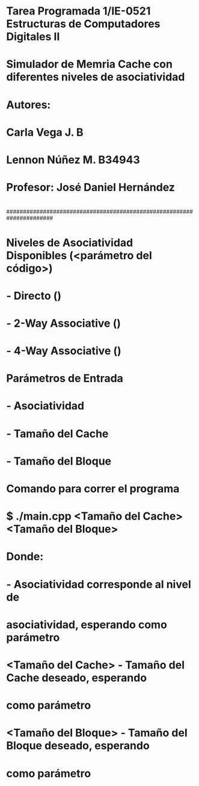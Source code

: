 # Tarea Programada 1/IE-0521 Estructuras de Computadores Digitales II
# Simulador de Memria Cache con diferentes niveles de asociatividad
#
# Autores:
#         Carla Vega J.    B
#         Lennon Núñez M.  B34943
# Profesor: José Daniel Hernández
#
######################################################################
#
# Niveles de Asociatividad Disponibles (<parámetro del código>)
#               - Directo ()
#               - 2-Way Associative ()
#               - 4-Way Associative ()
# 
# Parámetros de Entrada
#               - Asociatividad
#               - Tamaño del Cache
#               - Tamaño del Bloque
#
# Comando para correr el programa
#  $ ./main.cpp <asociatividad> <Tamaño del Cache> <Tamaño del Bloque>
#     Donde:
#      <asociatividad>      - Asociatividad corresponde al nivel de 
#                   asociatividad, esperando como parámetro 
#      <Tamaño del Cache>   - Tamaño del Cache deseado, esperando 
#                   como parámetro 
#       <Tamaño del Bloque> - Tamaño del Bloque deseado, esperando
#                   como parámetro 
